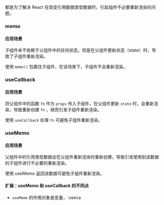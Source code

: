 

都是为了解决 React 在改变引用数据类型数据时，引起组件不必要重新渲染的问题。
### memo

#### 应用场景

子组件未不依赖于父组件中的任何状态，但是在父组件更新状态（state）时，导致了子组件重新渲染。

使用 `memo()` 包裹住子组件，在该场景下，子组件不会重新渲染。

### useCallback

#### 应用场景

将父组件中的函数 `fn` 作为 `props` 传入子组件，在父组件更新 `state` 时，会重新渲染，导致重新创建 `fn` ，继而引发子组件重新渲染。

使用 `useCallback` 处理 `fn` 可避免子组件重新渲染。

### useMemo

#### 应用场景

父组件中的引用类型数据会在父组件重新渲染时重新创建，导致引发使用到该数据的子组件进行不必要的重新渲染。

使用 useMemo 返回该数据可避免子组件重新渲染。


#### 扩展：useMemo 和 useCallback 的不同点

- `useMemo` 的作用对象是变量，`useca